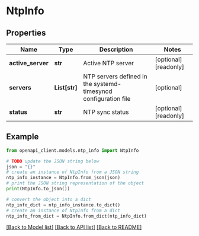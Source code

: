 # NtpInfo


## Properties

Name | Type | Description | Notes
------------ | ------------- | ------------- | -------------
**active_server** | **str** | Active NTP server | [optional] [readonly] 
**servers** | **List[str]** | NTP servers defined in the systemd-timesyncd configuration file | [optional] 
**status** | **str** | NTP sync status | [optional] [readonly] 

## Example

```python
from openapi_client.models.ntp_info import NtpInfo

# TODO update the JSON string below
json = "{}"
# create an instance of NtpInfo from a JSON string
ntp_info_instance = NtpInfo.from_json(json)
# print the JSON string representation of the object
print(NtpInfo.to_json())

# convert the object into a dict
ntp_info_dict = ntp_info_instance.to_dict()
# create an instance of NtpInfo from a dict
ntp_info_from_dict = NtpInfo.from_dict(ntp_info_dict)
```
[[Back to Model list]](../README.md#documentation-for-models) [[Back to API list]](../README.md#documentation-for-api-endpoints) [[Back to README]](../README.md)


